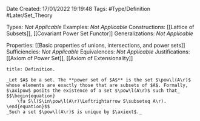 <div class="topSpace"></div>

Date Created: 17/01/2022 19:19:48
Tags: #Type/Definition #Later/Set_Theory

Types: _Not Applicable_
Examples: _Not Applicable_ 
Constructions: [[Lattice of Subsets]], [[Covariant Power Set Functor]]
Generalizations: _Not Applicable_

Properties: [[Basic properties of unions, intersections, and power sets]]
Sufficiencies: _Not Applicable_
Equivalences: _Not Applicable_
Justifications: [[Axiom of Power Set]], [[Axiom of Extensionality]]

``` ad-Definition
title: Definition.

_Let $A$ be a set. The **power set of $A$** is the set $\pow\l(A\r)$ whose elements are exactly those that are subsets of $A$. Formally, $\axipow$ posits the existence of a set $\pow\l(A\r)$ such that_
$$\begin{equation}
    \fa S\l(S\in\pow\l(A\r)\Leftrightarrow S\subseteq A\r).
\end{equation}$$
_Such a set $\pow\l(A\r)$ is unique by $\axiext$._

```
